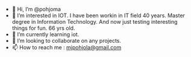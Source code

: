 - 👋 Hi, I’m @pohjoma
- 👀 I’m interested in IOT. I have been workin in IT field 40 years. Master degree in Information Technology. And now just testing interesting things for fun. 66 yrs old.
- 🌱 I’m currently learning iot.
- 💞️ I’m looking to collaborate on any projects.
- 📫 How to reach me : mjpohjola@gmail.com

<!---
pohjoma/pohjoma is a ✨ special ✨ repository because its `README.md` (this file) appears on your GitHub profile.
You can click the Preview link to take a look at your changes.
--->
